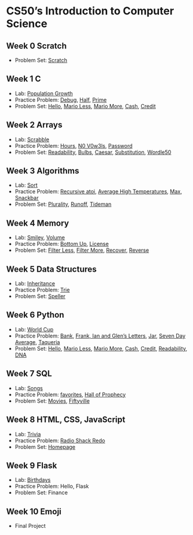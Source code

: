 # CS50’s Introduction to Computer Science

## Week 0 Scratch

- Problem Set: [Scratch](scratch)

## Week 1 C

- Lab: [Population Growth](population)
- Practice Problem: [Debug](debug), [Half](half), [Prime](prime)
- Problem Set: [Hello](hello), [Mario Less](mario-less), [Mario More](mario-more), [Cash](cash), [Credit](credit)

## Week 2 Arrays

- Lab: [Scrabble](scrabble)
- Practice Problem: [Hours](hours), [N0 V0w3ls](no-vowels), [Password](password)
- Problem Set: [Readability](readability), [Bulbs](bulbs), [Caesar](caesar), [Substitution](substitution), [Wordle50](wordle)

## Week 3 Algorithms

- Lab: [Sort](sort)
- Practice Problem: [Recursive atoi](atoi), [Average High Temperatures](temps), [Max](max), [Snackbar](snackbar)
- Problem Set: [Plurality](plurality), [Runoff](runoff), [Tideman](tideman)

## Week 4 Memory

- Lab: [Smiley](smiley), [Volume](volume)
- Practice Problem: [Bottom Up](bottomup), [License](license)
- Problem Set: [Filter Less](filter-less), [Filter More](filter-more), [Recover](recover), [Reverse](reverse)

## Week 5 Data Structures

- Lab: [Inheritance](inheritance)
- Practice Problem: [Trie](trie)
- Problem Set: [Speller](speller)

## Week 6 Python

- Lab: [World Cup](world-cup)
- Practice Problem: [Bank](bank), [Frank, Ian and Glen’s Letters](figlet), [Jar](jar), [Seven Day Average](seven-day-average), [Taqueria](taqueria)
- Problem Set: [Hello](sentimental-hello), [Mario Less](sentimental-mario-less), [Mario More](sentimental-mario-more), [Cash](sentimental-cash), [Credit](sentimental-credit), [Readability](sentimental-readability), [DNA](dna)

## Week 7 SQL

- Lab: [Songs](songs)
- Practice Problem: [favorites](favorites), [Hall of Prophecy](prophecy)
- Problem Set: [Movies](movies), [Fiftyville](fiftyville)

## Week 8 HTML, CSS, JavaScript

- Lab: [Trivia](trivia)
- Practice Problem: [Radio Shack Redo](redo)
- Problem Set: [Homepage](homepage)

## Week 9 Flask

- Lab: [Birthdays](birthdays)
- Practice Problem: Hello, Flask
- Problem Set: Finance

## Week 10 Emoji

- Final Project
